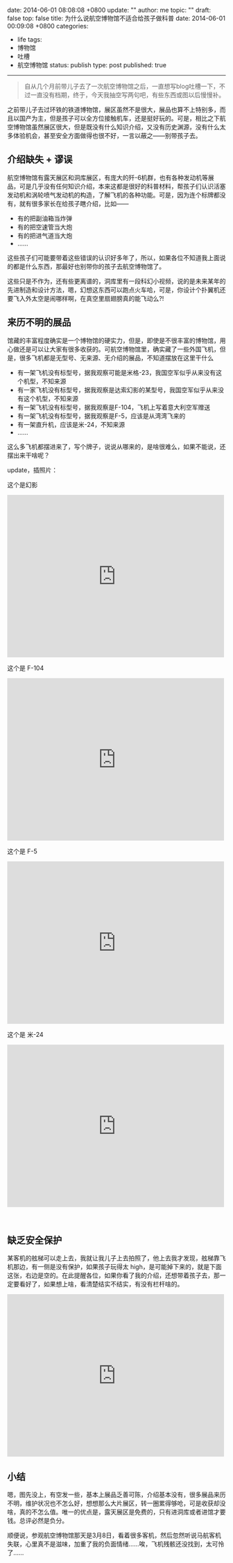 date: 2014-06-01 08:08:08 +0800
update: ""
author: me
topic: ""
draft: false
top: false
title: 为什么说航空博物馆不适合给孩子做科普
date: 2014-06-01 00:09:08 +0800
categories:
- life
tags:
- 博物馆
- 吐槽
- 航空博物馆
status: publish
type: post
published: true
---
<blockquote>自从几个月前带儿子去了一次航空博物馆之后，一直想写blog吐槽一下，不过一直没有档期，终于，今天我抽空写两句吧，有些东西或图以后慢慢补。</p></blockquote>

<p>之前带儿子去过环铁的铁道博物馆，展区虽然不是很大，展品也算不上特别多，而且以国产为主，但是孩子可以全方位接触机车，还是挺好玩的。可是，相比之下航空博物馆虽然展区很大，但是既没有什么知识介绍，又没有历史渊源，没有什么太多体验机会，甚至安全方面做得也很不好，一言以蔽之——别带孩子去。</p>

<h2>介绍缺失 + 谬误</h2>

<p>航空博物馆有露天展区和洞库展区，有庞大的歼-6机群，也有各种发动机等展品，可是几乎没有任何知识介绍，本来这都是很好的科普材料，帮孩子们认识活塞发动机和涡轮喷气发动机的构造，了解飞机的各种功能。可是，因为连个标牌都没有，就有很多家长在给孩子瞎介绍，比如——</p>

<ul>

<li>有的把副油箱当炸弹</li>

<li>有的把空速管当大炮</li>

<li>有的把进气道当大炮</li>

<li>……</li>

</ul>

<p>这些孩子们可能要带着这些错误的认识好多年了，所以，如果各位不知道我上面说的都是什么东西，那最好也别带你的孩子去航空博物馆了。</p>

<p>这些只是不作为，还有些更离谱的，洞库里有一段科幻小视频，说的是未来某年的先进制造和设计方法，嗯，幻想这东西可以跑点火车哈，可是，你设计个扑翼机还要飞入外太空是闹哪样啊，在真空里扇翅膀真的能飞动么?!</p>

<h2>来历不明的展品</h2>

<p>馆藏的丰富程度确实是一个博物馆的硬实力，但是，即使是不很丰富的博物馆，用心做还是可以让大家有很多收获的。可航空博物馆里，确实藏了一些外国飞机，但是，很多飞机都是无型号、无来源、无介绍的展品，不知道摆放在这里干什么</p>

<ul>

<li>有一架飞机没有标型号，据我观察可能是米格-23，我国空军似乎从来没有这个机型，不知来源</li>

<li>有一家飞机没有标型号，据我观察是达索幻影的某型号，我国空军似乎从来没有这个机型，不知来源</li>

<li>有一架飞机没有标型号，据我观察是F-104，飞机上写着意大利空军赠送</li>

<li>有一架飞机没有标型号，据我观察是F-5，应该是从湾湾飞来的</li>

<li>有一架直升机，应该是米-24，不知来源</li>

<li>……</li>

</ul>

<p>这么多飞机都摆进来了，写个牌子，说说从哪来的，是啥很难么，如果不能说，还摆出来干啥呢？</p>

<p>update，插照片：</p>

<p>这个是幻影</p>

<p><iframe src="https://www.flickr.com/photos/gnawux/14132591857/in/photostream/player/" width="500" height="375" frameborder="0" allowfullscreen="allowfullscreen"></iframe></p>

<p>这个是 F-104</p>

<p><iframe src="https://www.flickr.com/photos/gnawux/14317281602/player/" width="500" height="375" frameborder="0" allowfullscreen="allowfullscreen"></iframe></p>

<p>这个是 F-5</p>

<p><iframe src="https://www.flickr.com/photos/gnawux/14318431514/in/photostream/player/" width="500" height="375" frameborder="0" allowfullscreen="allowfullscreen"></iframe></p>

<p>这个是 米-24</p>

<p><iframe src="https://www.flickr.com/photos/gnawux/14315727621/in/photostream/player/" width="500" height="375" frameborder="0" allowfullscreen="allowfullscreen"></iframe></p>

<p>&nbsp;</p>

<h2>缺乏安全保护</h2>

<p>某客机的舷梯可以走上去，我就让我儿子上去拍照了，他上去我才发现，舷梯靠飞机那边，有一侧是没有保护，如果孩子玩得太 high，是可能掉下来的，就是下面这张，右边是空的。在此提醒各位，如果你看了我的介绍，还想带着孩子去，那一定要看好了，如果想上啥，看清楚结实不结实，有没有栏杆啥的。</p>

<p><iframe src="https://www.flickr.com/photos/gnawux/14339257733/in/photostream/player/" width="500" height="375" frameborder="0" allowfullscreen="allowfullscreen"></iframe></p>

<h2>小结</h2>

<p>嗯，图先没上，有空发一些，基本上展品乏善可陈，介绍基本没有，很多展品来历不明，维护状况也不怎么好，想想那么大片展区，转一圈累得够呛，可是收获却没啥，真的不怎么值。唯一的优点是，露天展区是免费的，只有进洞库或者进馆才要钱。总评必然是负分。</p>

<p>顺便说，参观航空博物馆那天是3月8日，看着很多客机，然后忽然听说马航客机失联，心里真不是滋味，加重了我的负面情绪……唉，飞机残骸还没找到，太可怜了……</p>
